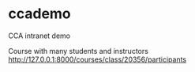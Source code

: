 ccademo
=======

CCA intranet demo

Course with many students and instructors
http://127.0.0.1:8000/courses/class/20356/participants
